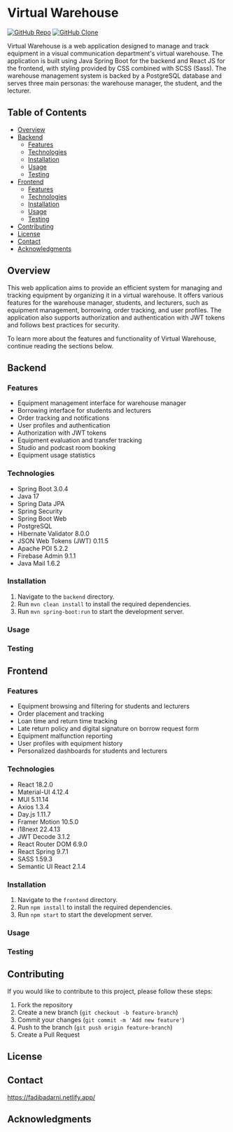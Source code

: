 # Virtual Warehouse

[![GitHub Repo](https://img.shields.io/badge/GitHub-Repo-blue)](https://github.com/FadiBadarni/Virtual-Warehouse) [![GitHub Clone](https://img.shields.io/badge/GitHub-Clone-brightgreen)](git@github.com:FadiBadarni/Virtual-Warehouse.git)

Virtual Warehouse is a web application designed to manage and track equipment in a visual communication department's virtual warehouse. The application is built using Java Spring Boot for the backend and React JS for the frontend, with styling provided by CSS combined with SCSS (Sass). The warehouse management system is backed by a PostgreSQL database and serves three main personas: the warehouse manager, the student, and the lecturer.

## Table of Contents

- [Overview](#overview)
- [Backend](#backend)
  * [Features](#backend-features)
  * [Technologies](#backend-technologies)
  * [Installation](#backend-installation)
  * [Usage](#backend-usage)
  * [Testing](#backend-testing)
- [Frontend](#frontend)
  * [Features](#frontend-features)
  * [Technologies](#frontend-technologies)
  * [Installation](#frontend-installation)
  * [Usage](#frontend-usage)
  * [Testing](#frontend-testing)
- [Contributing](#contributing)
- [License](#license)
- [Contact](#contact)
- [Acknowledgments](#acknowledgments)

## Overview

This web application aims to provide an efficient system for managing and tracking equipment by organizing it in a virtual warehouse. It offers various features for the warehouse manager, students, and lecturers, such as equipment management, borrowing, order tracking, and user profiles. The application also supports authorization and authentication with JWT tokens and follows best practices for security.

To learn more about the features and functionality of Virtual Warehouse, continue reading the sections below.

## Backend

### Features

- Equipment management interface for warehouse manager
- Borrowing interface for students and lecturers
- Order tracking and notifications
- User profiles and authentication
- Authorization with JWT tokens
- Equipment evaluation and transfer tracking
- Studio and podcast room booking
- Equipment usage statistics

### Technologies

- Spring Boot 3.0.4
- Java 17
- Spring Data JPA
- Spring Security
- Spring Boot Web
- PostgreSQL
- Hibernate Validator 8.0.0
- JSON Web Tokens (JWT) 0.11.5
- Apache POI 5.2.2
- Firebase Admin 9.1.1
- Java Mail 1.6.2

### Installation

1. Navigate to the `backend` directory.
2. Run `mvn clean install` to install the required dependencies.
3. Run `mvn spring-boot:run` to start the development server.

### Usage

### Testing

## Frontend

### Features

- Equipment browsing and filtering for students and lecturers
- Order placement and tracking
- Loan time and return time tracking
- Late return policy and digital signature on borrow request form
- Equipment malfunction reporting
- User profiles with equipment history
- Personalized dashboards for students and lecturers

### Technologies

- React 18.2.0
- Material-UI 4.12.4
- MUI 5.11.14
- Axios 1.3.4
- Day.js 1.11.7
- Framer Motion 10.5.0
- i18next 22.4.13
- JWT Decode 3.1.2
- React Router DOM 6.9.0
- React Spring 9.7.1
- SASS 1.59.3
- Semantic UI React 2.1.4

### Installation

1. Navigate to the `frontend` directory.
2. Run `npm install` to install the required dependencies.
3. Run `npm start` to start the development server.

### Usage

### Testing

## Contributing

If you would like to contribute to this project, please follow these steps:

1. Fork the repository
2. Create a new branch (`git checkout -b feature-branch`)
3. Commit your changes (`git commit -m 'Add new feature'`)
4. Push to the branch (`git push origin feature-branch`)
5. Create a Pull Request

## License

## Contact

https://fadibadarni.netlify.app/

## Acknowledgments
